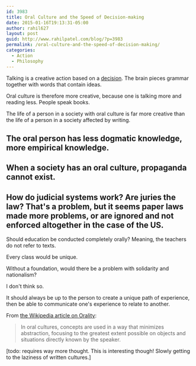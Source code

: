 ```yaml
---
id: 3983
title: Oral Culture and the Speed of Decision-making
date: 2015-01-16T19:13:31-05:00
author: rahil627
layout: post
guid: http://www.rahilpatel.com/blog/?p=3983
permalink: /oral-culture-and-the-speed-of-decision-making/
categories:
  - Action
  - Philosophy
---
```

Talking is a creative action based on a <a href="http://www.rahilpatel.com/blog/the-speed-of-decision-making" title="The Speed of Decision-making">decision</a>. The brain pieces grammar together with words that contain ideas.

Oral culture is therefore more creative, because one is talking more and reading less. People speak books.

The life of a person in a society with oral culture is far more creative than the life of a person in a society affected by writing.

The oral person has less dogmatic knowledge, more empirical knowledge.
--

When a society has an oral culture, propaganda cannot exist.
--

How do judicial systems work? Are juries the law? That's a problem, but it seems paper laws made more problems, or are ignored and not enforced altogether in the case of the US.
--

Should education be conducted completely orally? Meaning, the teachers do not refer to texts.

Every class would be unique.

Without a foundation, would there be a problem with solidarity and nationalism?

I don't think so.

It should always be up to the person to create a unique path of experience, then be able to communicate one's experience to relate to another.

From <a href="http://en.wikipedia.org/wiki/Orality">the Wikipedia article on Orality</a>:
<blockquote>In oral cultures, concepts are used in a way that minimizes abstraction, focusing to the greatest extent possible on objects and situations directly known by the speaker.</blockquote>

[todo: requires way more thought. This is interesting though! Slowly getting to the laziness of written cultures.]